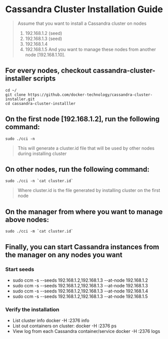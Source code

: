 # Cassandra Cluster Installation Guide
> Assume that you want to install a Cassandra cluster on nodes
> 1. 192.168.1.2 (seed)
> 2. 192.168.1.3 (seed)
> 3. 192.168.1.4
> 4. 192.168.1.5
> And you want to manage these nodes from another node [192.168.1.10].

## For every nodes, checkout cassandra-cluster-installer scripts
    cd ~/
    git clone https://github.com/docker-technology/cassandra-cluster-installer.git
    cd cassandra-cluster-installler
## On the first node [192.168.1.2], run the following command:
    sudo ./cci -n
> This will generate a cluster.id file that will be used by other nodes during installing cluster
## On other nodes, run the following command:
    sudo ./cci -n `cat cluster.id`
> Where cluster.id is the file generated by installing cluster on the first node
## On the manager from where you want to manage above nodes:
    sudo ./cci -m `cat cluster.id`
## Finally, you can start Cassandra instances from the manager on any nodes you want
### Start seeds
* sudo ccm -s --seeds 192.168.1.2,192.168.1.3 --at-node 192.168.1.2
* sudo ccm -s --seeds 192.168.1.2,192.168.1.3 --at-node 192.168.1.3
* sudo ccm -s --seeds 192.168.1.2,192.168.1.3 --at-node 192.168.1.4
* sudo ccm -s --seeds 192.168.1.2,192.168.1.3 --at-node 192.168.1.5
### Verify the installation
* List cluster info
    docker -H :2376 info
* List out containers on cluster:
    docker -H :2376 ps
* View log from each Cassandra container/service
    docker -H :2376 logs <container-id>
